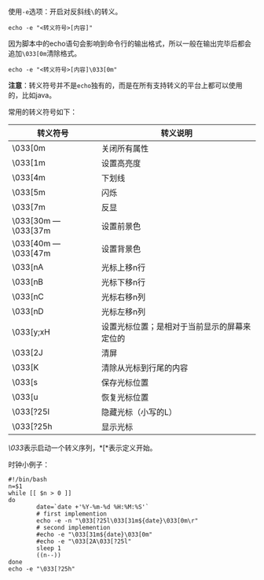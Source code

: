 使用`-e`选项：开启对反斜线`\`的转义。

```shell
echo -e "<转义符号>[内容]"
```

因为脚本中的echo语句会影响到命令行的输出格式，所以一般在输出完毕后都会追加`\033[0m`清除格式。

```shell
echo -e "<转义符号>[内容]\033[0m"
```

**注意**：转义符号并不是`echo`独有的，而是在所有支持转义的平台上都可以使用的，比如java。

常用的转义符号如下：

| 转义符号            | 转义说明                                     |
| ------------------- | -------------------------------------------- |
| \033[0m             | 关闭所有属性                                 |
| \033[1m             | 设置高亮度                                   |
| \033[4m             | 下划线                                       |
| \033[5m             | 闪烁                                         |
| \033[7m             | 反显                                         |
| \033[30m — \033[37m | 设置前景色                                   |
| \033[40m — \033[47m | 设置背景色                                   |
| \033[nA             | 光标上移n行                                  |
| \033[nB             | 光标下移n行                                  |
| \033[nC             | 光标右移n列                                  |
| \033[nD             | 光标左移n列                                  |
| \033[y;xH           | 设置光标位置；是相对于当前显示的屏幕来定位的 |
| \033[2J             | 清屏                                         |
| \033[K              | 清除从光标到行尾的内容                       |
| \033[s              | 保存光标位置                                 |
| \033[u              | 恢复光标位置                                 |
| \033[?25l           | 隐藏光标（小写的L）                          |
| \033[?25h           | 显示光标                                     |

*\033*表示启动一个转义序列，*[*表示定义开始。



时钟小例子：

```shell
#!/bin/bash
n=$1
while [[ $n > 0 ]]
do
        date=`date +'%Y-%m-%d %H:%M:%S'`
        # first implemention
        echo -e -n "\033[?25l\033[31m${date}\033[0m\r"
        # second implemention
        #echo -e "\033[31m${date}\033[0m"
        #echo -e "\033[2A\033[?25l"
        sleep 1
        ((n--))
done
echo -e "\033[?25h"
```

